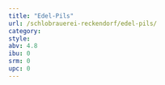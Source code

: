 ```yaml
---
title: "Edel-Pils"
url: /schlobrauerei-reckendorf/edel-pils/
category: 
style: 
abv: 4.8
ibu: 0
srm: 0
upc: 0
---
```


